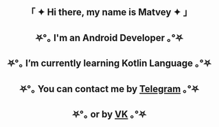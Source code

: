 ## <p align="Center">「 ✦ Hi there, my name is Matvey ✦ 」
## <p align="Center"> ⛧°｡ I'm an Android Developer ｡°⛧
## <p align="Center"> ⛧°｡ I’m currently learning Kotlin Language ｡°⛧
## <p align="Center"> ⛧°｡ You can contact me by [Telegram](https://t.me/shimohisa) ｡°⛧
## <p align="Center"> ⛧°｡ or by [VK](https://vk.com/siciiia) ｡°⛧
